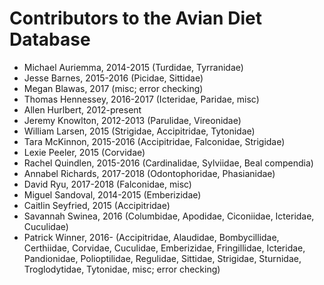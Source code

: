 Contributors to the Avian Diet Database
=======================================

* Michael Auriemma, 2014-2015  (Turdidae, Tyrranidae)  
* Jesse Barnes, 2015-2016  (Picidae, Sittidae)  
* Megan Blawas, 2017 (misc; error checking) 
* Thomas Hennessey, 2016-2017 (Icteridae, Paridae, misc)  
* Allen Hurlbert, 2012-present  
* Jeremy Knowlton, 2012-2013  (Parulidae, Vireonidae)
* William Larsen, 2015 (Strigidae, Accipitridae, Tytonidae)  
* Tara McKinnon, 2015-2016 (Accipitridae, Falconidae, Strigidae)  
* Lexie Peeler, 2015  (Corvidae)  
* Rachel Quindlen, 2015-2016 (Cardinalidae, Sylviidae, Beal compendia)  
* Annabel Richards, 2017-2018 (Odontophoridae, Phasianidae)
* David Ryu, 2017-2018 (Falconidae, misc)
* Miguel Sandoval, 2014-2015  (Emberizidae)  
* Caitlin Seyfried, 2015  (Accipitridae)  
* Savannah Swinea, 2016 (Columbidae, Apodidae, Ciconiidae, Icteridae, Cuculidae)
* Patrick Winner, 2016- (Accipitridae, Alaudidae, Bombycillidae, Certhiidae, Corvidae, Cuculidae, Emberizidae, Fringillidae, Icteridae, Pandionidae, Polioptilidae, Regulidae, Sittidae, Strigidae, Sturnidae, Troglodytidae, Tytonidae, misc; error checking) 
